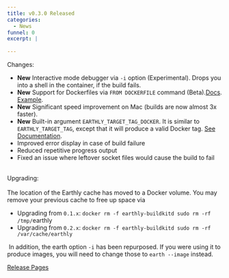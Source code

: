 ```yaml
---
title: v0.3.0 Released
categories:
  - News
funnel: 0
excerpt: |
    
---
```

Changes:

- **New** Interactive mode debugger via `-i` option (Experimental). Drops you into a shell in the container, if the build fails.
- **New** Support for Dockerfiles via `FROM DOCKERFILE` command (Beta).[Docs](https://docs.earthly.dev/earthfile#from-dockerfile-beta). [Example](https://github.com/earthly/buildkit/blob/earthly-master/Earthfile).
- **New** Significant speed improvement on Mac (builds are now almost 3x faster).
- **New** Built-in argument `EARTHLY_TARGET_TAG_DOCKER`. It is similar to `EARTHLY_TARGET_TAG`, except that it will produce a valid Docker tag. [See Documentation](https://docs.earthly.dev/earthfile/builtin-args).
- Improved error display in case of build failure
- Reduced repetitive progress output
- Fixed an issue where leftover socket files would cause the build to fail  
​

Upgrading:  
​  
The location of the Earthly cache has moved to a Docker volume. You may remove your previous cache to free up space via

- Upgrading from `0.1.x`: `docker rm -f earthly-buildkitd sudo rm -rf /tmp/`earthly
- Upgrading from `0.2.x`: `docker rm -f earthly-buildkitd sudo rm -rf /var/cache/earthly`

​
In addition, the earth option `-i` has been repurposed. If you were using it to produce images, you will need to change those to `earth --image` instead.

[Release Pages](https://github.com/earthly/earthly/releases/tag/v0.3.0)
